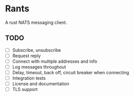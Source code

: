 # Rants

A rust NATS messaging client.

## TODO

- [ ] Subscribe, unsubscribe
- [ ] Request reply
- [ ] Connect with multiple addresses and info
- [ ] Log messages throughout
- [ ] Delay, timeout, back off, circuit breaker when connecting
- [ ] Integration tests
- [ ] License and documentation
- [ ] TLS support
